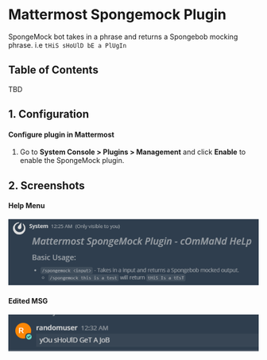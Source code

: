 # Mattermost Spongemock Plugin

SpongeMock bot takes in a phrase and returns a Spongebob mocking phrase. i.e `tHiS sHoUlD bE a PlUgIn`

## Table of Contents

TBD

## 1. Configuration

#### Configure plugin in Mattermost

1. Go to **System Console > Plugins > Management** and click **Enable** to enable the SpongeMock plugin.

## 2. Screenshots

#### Help Menu
![Help Memu](/images/spongemock-help.png)

#### Edited MSG
![Edited MSG](/images/spongemock-response.png)
